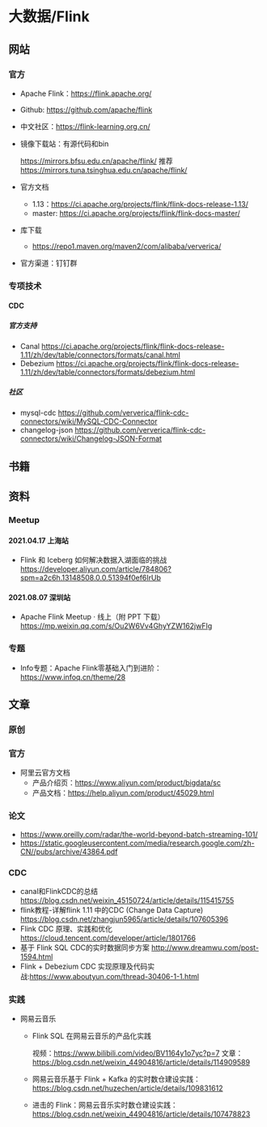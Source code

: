 # 大数据/Flink

## 网站

### 官方

- Apache Flink：https://flink.apache.org/
- Github: https://github.com/apache/flink
- 中文社区：https://flink-learning.org.cn/
- 镜像下载站：有源代码和bin

  https://mirrors.bfsu.edu.cn/apache/flink/ 推荐 https://mirrors.tuna.tsinghua.edu.cn/apache/flink/
- 官方文档

  - 1.13：https://ci.apache.org/projects/flink/flink-docs-release-1.13/
  - master: https://ci.apache.org/projects/flink/flink-docs-master/
- 库下载

  - https://repo1.maven.org/maven2/com/alibaba/ververica/
- 官方渠道：钉钉群

### 专项技术

#### CDC

##### 官方支持

- Canal    https://ci.apache.org/projects/flink/flink-docs-release-1.11/zh/dev/table/connectors/formats/canal.html
- Debezium  https://ci.apache.org/projects/flink/flink-docs-release-1.11/zh/dev/table/connectors/formats/debezium.html

##### 社区

- mysql-cdc  https://github.com/ververica/flink-cdc-connectors/wiki/MySQL-CDC-Connector
- changelog-json  https://github.com/ververica/flink-cdc-connectors/wiki/Changelog-JSON-Format

## 书籍

## 资料

### Meetup

#### 2021.04.17 上海站

- Flink 和 Iceberg 如何解决数据入湖面临的挑战 https://developer.aliyun.com/article/784806?spm=a2c6h.13148508.0.0.51394f0ef6IrUb

#### 2021.08.07 深圳站

- Apache Flink Meetup · 线上（附 PPT 下载） https://mp.weixin.qq.com/s/Ou2W6Vv4GhyYZW162jwFIg

### 专题

- Info专题：Apache Flink零基础入门到进阶：https://www.infoq.cn/theme/28

## 文章

### 原创

### 官方

- 阿里云官方文档
  - 产品介绍页：https://www.aliyun.com/product/bigdata/sc
  - 产品文档：https://help.aliyun.com/product/45029.html

### 论文

- https://www.oreilly.com/radar/the-world-beyond-batch-streaming-101/
- https://static.googleusercontent.com/media/research.google.com/zh-CN//pubs/archive/43864.pdf

### CDC

- canal和FlinkCDC的总结 https://blog.csdn.net/weixin_45150724/article/details/115415755
- flink教程-详解flink 1.11 中的CDC (Change Data Capture) https://blog.csdn.net/zhangjun5965/article/details/107605396
- Flink CDC 原理、实践和优化 https://cloud.tencent.com/developer/article/1801766
- 基于 Flink SQL CDC的实时数据同步方案 http://www.dreamwu.com/post-1594.html
- Flink + Debezium CDC 实现原理及代码实战:https://www.aboutyun.com/thread-30406-1-1.html

### 实践

- 网易云音乐
  - Flink SQL 在网易云音乐的产品化实践

    视频：https://www.bilibili.com/video/BV1164y1o7yc?p=7
    文章：https://blog.csdn.net/weixin_44904816/article/details/114909589
  - 网易云音乐基于 Flink + Kafka 的实时数仓建设实践：https://blog.csdn.net/huzechen/article/details/109831612
  - 进击的 Flink：网易云音乐实时数仓建设实践：https://blog.csdn.net/weixin_44904816/article/details/107478823
